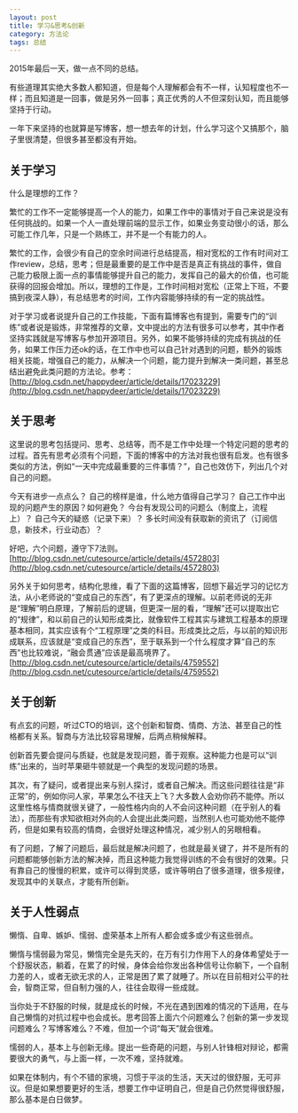```yaml
---
layout: post
title: 学习&思考&创新
category: 方法论
tags: 总结
---
```


2015年最后一天，做一点不同的总结。

有些道理其实绝大多数人都知道，但是每个人理解都会有不一样，认知程度也不一样；而且知道是一回事，做是另外一回事；真正优秀的人不但深刻认知，而且能够坚持于行动。

一年下来坚持的也就算是写博客，想一想去年的计划，什么学习这个又搞那个，脑子里很清楚，但很多甚至都没有开始。

## 关于学习
什么是理想的工作？

繁忙的工作不一定能够提高一个人的能力，如果工作中的事情对于自己来说是没有任何挑战的。如果一个人一直处理前端的显示工作，如果业务变动很小的话，那么可能工作几年，只是一个熟练工，并不是一个有能力的人。

繁忙的工作，会很少有自己的空余时间进行总结提高，相对宽松的工作有时间对工作review，总结，思考；但是最重要的是工作中是否是真正有挑战的事件，做自己能力极限上面一点的事情能够提升自己的能力，发挥自己的最大的价值，也可能获得的回报会增加。所以，理想的工作是，工作时间相对宽松（正常上下班，不要搞到夜深人静），有总结思考的时间，工作内容能够持续的有一定的挑战性。

对于学习或者说提升自己的工作技能，下面有篇博客也有提到，需要专门的“训练”或者说是锻炼，非常推荐的文章，文中提出的方法有很多可以参考，其中作者坚持实践就是写博客与参加开源项目。另外，如果不能够持续的完成有挑战的任务，如果工作压力还ok的话，在工作中也可以自己针对遇到的问题，额外的锻炼相关技能，增强自己的能力，从解决一个问题，能力提升到解决一类问题，甚至总结出避免此类问题的方法论。参考：[http://blog.csdn.net/happydeer/article/details/17023229](http://blog.csdn.net/happydeer/article/details/17023229)


## 关于思考
这里说的思考包括提问、思考、总结等，而不是工作中处理一个特定问题的思考的过程。首先有思考必须有个问题，下面的博客中的方法对我也很有启发。也有很多类似的方法，例如“一天中完成最重要的三件事情？”，自己也效仿下，列出几个对自己的问题。

今天有进步一点点么？
自己的榜样是谁，什么地方值得自己学习？
自己工作中出现的问题产生的原因？如何避免？
今台有发现公司的问题么（制度上，流程上）？
自己今天的疑惑（记录下来）？
多长时间没有获取新的资讯了（订阅信息，新技术，行业动态）？

好吧，六个问题，遵守下7法则。[http://blog.csdn.net/cutesource/article/details/4572803](http://blog.csdn.net/cutesource/article/details/4572803)

另外关于如何思考，结构化思维，看了下面的这篇博客，回想下最近学习的记忆方法，从小老师说的“变成自己的东西”，有了更深点的理解。以前老师说的无非是“理解”明白原理，了解前后的逻辑，但更深一层的看，“理解”还可以提取出它的“规律”，和以前自己的认知形成类比，就像软件工程其实与建筑工程基本的原理基本相同，其实应该有个“工程原理”之类的科目。形成类比之后，与以前的知识形成联系，应该就是“变成自己的东西”，至于联系到一个什么程度才算“自己的东西”也比较难说，“融会贯通”应该是最高境界了。[http://blog.csdn.net/cutesource/article/details/4759552](http://blog.csdn.net/cutesource/article/details/4759552)

## 关于创新
有点玄的问题，听过CTO的培训，这个创新和智商、情商、方法、甚至自己的性格都有关系。智商与方法比较容易理解，后两点稍候解释。

创新首先要会提问与质疑，也就是发现问题，善于观察。这种能力也是可以“训练”出来的，当时苹果砸牛顿就是一个典型的发现问题的场景。

其次，有了疑问，或者提出来与别人探讨，或者自己解决。而这些问题往往是“非正常”的，例如你问人家，苹果怎么不往天上飞？大多数人会劝你药不能停。所以这里性格与情商就很关键了，一般性格内向的人不会问这种问题（在乎别人的看法），而那些有求知欲相对外向的人会提出此类问题，当然别人也可能劝他不能停药，但是如果有较高的情商，会很好处理这种情况，减少别人的另眼相看。

有了问题，了解了问题后，最后就是解决问题了，也就是最关键了，并不是所有的问题都能够创新方法的解决掉，而且这种能力我觉得训练的不会有很好的效果。只有靠自己的慢慢的积累，或许可以得到灵感，或许等明白了很多道理，很多规律，发现其中的关联点，才能有所创新。

## 关于人性弱点
懒惰、自卑、嫉妒、懦弱、虚荣基本上所有人都会或多或少有这些弱点。

懒惰与懦弱最为常见，懒惰完全是先天的，在万有引力作用下人的身体希望处于一个舒服状态，躺着，在累了的时候，身体会给你发出各种信号让你躺下，一个自制力差的人，或者无欲无求的人，正常是困了累了就睡了。所以在目前相对公平的社会，智商正常，但自制力强的人，往往会取得一些成就。

当你处于不舒服的时候，就是成长的时候，不光在遇到困难的情况的下适用，在与自己懒惰的对抗过程中也会成长。思考回答上面六个问题难么？创新的第一步发现问题难么？写博客难么？不难，但加一个词“每天”就会很难。

懦弱的人，基本上与创新无缘。提出一些奇葩的问题，与别人针锋相对辩论，都需要很大的勇气，与上面一样，一次不难，坚持就难。

如果在体制内，有个不错的家境，习惯于平淡的生活，天天过的很舒服，无可非议。但是如果想要更好的生活，想要工作中证明自己，但是自己仍然觉得很舒服，那么基本是白日做梦。
